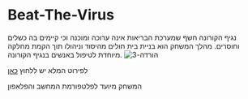 # Beat-The-Virus

נגיף הקורונה חשף שמערכת הבריאות אינה ערוכה ומוכנה וכי קיימים בה כשלים וחוסרים. מהלך המשחק הוא בניית בית חולים מהיסוד וניהולו תוך הקמת מחלקה מיוחדת לטיפול באנשים בנגיף הקורונה. 
![הורדה-_3_](https://user-images.githubusercontent.com/63556870/139708318-44a02f1d-41b1-4509-b93b-def432ce3c66.png)

לפירוט המלא יש ללחוץ [כאן](https://github.com/Next-LeveI/Beat-The-Virus/blob/main/formal-elements.md)

המשחק מיועד לפלטפורמת המחשב והפלאפון
